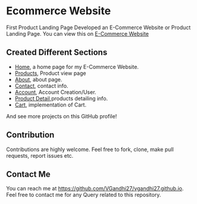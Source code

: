# Ecommerce Website
First Product Landing Page
Developed an E-Commerce Website or Product Landing Page.
 You can view this on  [E-Commerce Website](https://vgandhi27.github.io/Ecommerce/index.html)


## Created Different Sections
* [Home](https://vgandhi27.github.io/Ecommerce/index.html), a home page for my E-Commerce Website.
* [Products](https://vgandhi27.github.io/Ecommerce/products.html), Product view page
* [About](https://vgandhi27.github.io/Ecommerce/index.html#about), about page.
* [Contact](https://vgandhi27.github.io/Ecommerce/index.html#footer-id), contact info.
* [Account](https://vgandhi27.github.io/Ecommerce/account.html), Account Creation/User.
* [Product Detail](https://vgandhi27.github.io/Ecommerce/productdetail.html),products detailing info.
* [Cart](https://vgandhi27.github.io/Ecommerce/cart.html), implementation of Cart.

And see more projects on this GitHub profile!

## Contribution

Contributions are highly welcome. Feel free to fork, clone, make pull requests, report issues etc.


## Contact Me

You can reach me at https://github.com/VGandhi27/vgandhi27.github.io. Feel free to contact me for any Query related to this repository.

